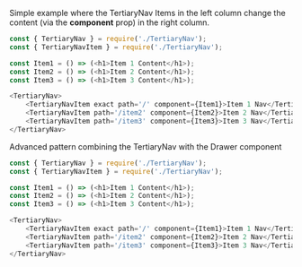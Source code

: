 Simple example where the TertiaryNav Items in the left column change the content (via the __component__ prop) in the right column.

```js
const { TertiaryNav } = require('./TertiaryNav');
const { TertiaryNavItem } = require('./TertiaryNav');

const Item1 = () => (<h1>Item 1 Content</h1>);
const Item2 = () => (<h1>Item 2 Content</h1>);
const Item3 = () => (<h1>Item 3 Content</h1>);

<TertiaryNav>
    <TertiaryNavItem exact path='/' component={Item1}>Item 1 Nav</TertiaryNavItem>
    <TertiaryNavItem path='/item2' component={Item2}>Item 2 Nav</TertiaryNavItem>
    <TertiaryNavItem path='/item3' component={Item3}>Item 3 Nav</TertiaryNavItem>
</TertiaryNav>
```

Advanced pattern combining the TertiaryNav with the Drawer component

```js
const { TertiaryNav } = require('./TertiaryNav');
const { TertiaryNavItem } = require('./TertiaryNav');

const Item1 = () => (<h1>Item 1 Content</h1>);
const Item2 = () => (<h1>Item 2 Content</h1>);
const Item3 = () => (<h1>Item 3 Content</h1>);

<TertiaryNav>
    <TertiaryNavItem exact path='/' component={Item1}>Item 1 Nav</TertiaryNavItem>
    <TertiaryNavItem path='/item2' component={Item2}>Item 2 Nav</TertiaryNavItem>
    <TertiaryNavItem path='/item3' component={Item3}>Item 3 Nav</TertiaryNavItem>
</TertiaryNav>
```
